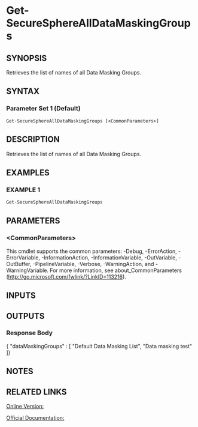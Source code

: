 ﻿# Get-SecureSphereAllDataMaskingGroups

## SYNOPSIS
Retrieves the list of names of all Data Masking Groups.

## SYNTAX

### Parameter Set 1 (Default)
```
Get-SecureSphereAllDataMaskingGroups [<CommonParameters>]
```

## DESCRIPTION
Retrieves the list of names of all Data Masking Groups.

## EXAMPLES

### EXAMPLE 1

```powershell
Get-SecureSphereAllDataMaskingGroups
```

## PARAMETERS

### \<CommonParameters\>
This cmdlet supports the common parameters: -Debug, -ErrorAction, -ErrorVariable, -InformationAction, -InformationVariable, -OutVariable, -OutBuffer, -PipelineVariable, -Verbose, -WarningAction, and -WarningVariable. For more information, see about_CommonParameters (http://go.microsoft.com/fwlink/?LinkID=113216).

## INPUTS

## OUTPUTS

### Response Body
{
"dataMaskingGroups" : [
"Default Data Masking List",
"Data masking test"
]}

## NOTES

## RELATED LINKS

[Online Version:](https://github.com/akshinmustafayev/Documentation/MD)

[Official Documentation:](https://docs.imperva.com/bundle/v13.6-api-reference-guide/page/69950.htm)



